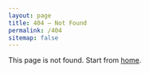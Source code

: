 ```yaml
---
layout: page
title: 404 – Not Found
permalink: /404
sitemap: false
---
```


This page is not found. Start from [home](/).
